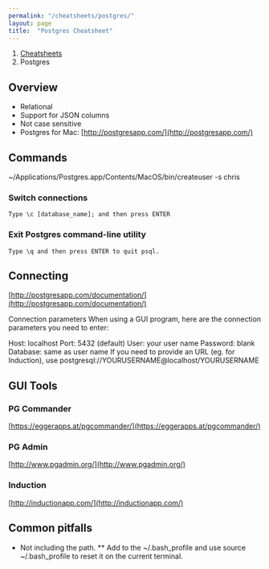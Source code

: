 ```yaml
---
permalink: "/cheatsheets/postgres/"
layout: page
title:  "Postgres Cheatsheet"
---
```


<ol class="breadcrumb">
  <li><a href="/cheatsheets">Cheatsheets</a></li>
  <li>Postgres</li>
</ol>

## Overview

*   Relational
*   Support for JSON columns
*   Not case sensitive
*   Postgres for Mac: [http://postgresapp.com/](http://postgresapp.com/)

## Commands

~/Applications/Postgres.app/Contents/MacOS/bin/createuser -s chris

### Switch connections

`Type \c [database_name]; and then press ENTER`

### Exit Postgres command-line utility

`Type \q and then press ENTER to quit psql.`

## Connecting

[http://postgresapp.com/documentation/](http://postgresapp.com/documentation/)

Connection parameters When using a GUI program, here are the connection parameters you need to enter:

Host: localhost Port: 5432 (default) User: your user name Password: blank Database: same as user name If you need to provide an URL (eg. for Induction), use postgresql://YOURUSERNAME@localhost/YOURUSERNAME

## GUI Tools

### PG Commander

[https://eggerapps.at/pgcommander/](https://eggerapps.at/pgcommander/)

### PG Admin

[http://www.pgadmin.org/](http://www.pgadmin.org/)

### Induction

[http://inductionapp.com/](http://inductionapp.com/)

## Common pitfalls

*   Not including the path. ** Add to the ~/.bash_profile and use source ~/.bash_profile to reset it on the current terminal.